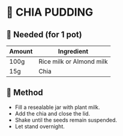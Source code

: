 # :cup_with_straw: CHIA PUDDING

## :spoon: Needed (for 1 pot)
Amount | Ingredient
-- | --
100g | Rice milk or Almond milk
15g | Chia

## :notebook: Method
- Fill a resealable jar with plant milk.
- Add the chia and close the lid.
- Shake until the seeds remain suspended.
- Let stand overnight.
